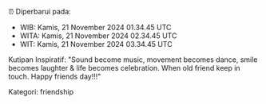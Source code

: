 ⏰ Diperbarui pada:
- WIB: Kamis, 21 November 2024 01.34.45 UTC
- WITA: Kamis, 21 November 2024 02.34.45 UTC
- WIT: Kamis, 21 November 2024 03.34.45 UTC

Kutipan Inspiratif:
"Sound become music, movement becomes dance, smile becomes laughter & life becomes celebration. When old friend keep in touch. Happy friends day!!!"


Kategori: friendship

